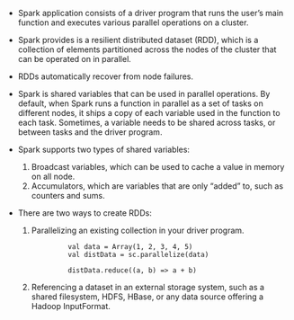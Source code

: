 * Spark application consists of a driver program that runs the user’s main function and executes various parallel operations on a cluster.

* Spark provides is a resilient distributed dataset (RDD), which is a collection of elements partitioned across the nodes of the cluster that can be operated on in parallel.

* RDDs automatically recover from node failures.

* Spark is shared variables that can be used in parallel operations. By default, when Spark runs a function in parallel as a set of tasks on different nodes, it ships a copy of each variable used in the function to each task. Sometimes, a variable needs to be shared across tasks, or between tasks and the driver program.

* Spark supports two types of shared variables: 
   1. Broadcast variables, which can be used to cache a value in memory on all node.
   2. Accumulators, which are variables that are only “added” to, such as counters and sums.


* There are two ways to create RDDs:
  1. Parallelizing an existing collection in your driver program.

                  val data = Array(1, 2, 3, 4, 5)
                  val distData = sc.parallelize(data)

                  distData.reduce((a, b) => a + b) 

  2. Referencing a dataset in an external storage system, such as a shared filesystem, HDFS, HBase, or any data source offering a Hadoop InputFormat.





